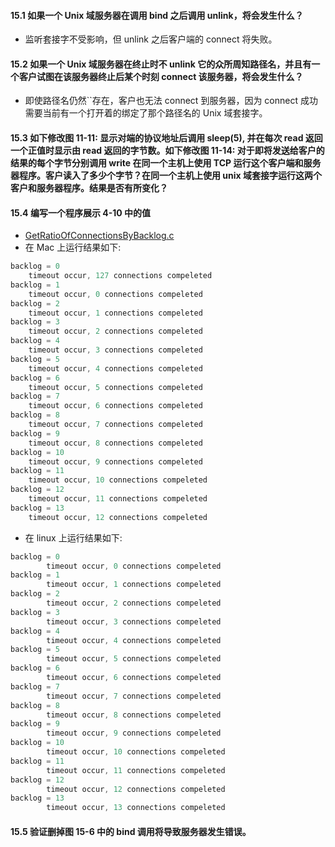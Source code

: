 #### 15.1 如果一个 Unix 域服务器在调用 bind 之后调用 unlink，将会发生什么？

  * 监听套接字不受影响，但 unlink 之后客户端的 connect 将失败。

#### 15.2 如果一个 Unix 域服务器在终止时不 unlink 它的众所周知路径名，并且有一个客户试图在该服务器终止后某个时刻 connect 该服务器，将会发生什么？

  * 即使路径名仍然``存在，客户也无法 connect 到服务器，因为 connect 成功需要当前有一个打开着的绑定了那个路径名的 Unix 域套接字。 

#### 15.3 如下修改图 11-11: 显示对端的协议地址后调用 sleep(5), 并在每次 read 返回一个正值时显示由 read 返回的字节数。如下修改图 11-14: 对于即将发送给客户的结果的每个字节分别调用 write 在同一个主机上使用 TCP 运行这个客户端和服务器程序。客户读入了多少个字节？在同一个主机上使用 unix 域套接字运行这两个客户和服务器程序。结果是否有所变化？

#### 15.4 编写一个程序展示 4-10 中的值

  * [GetRatioOfConnectionsByBacklog.c](https://github.com/YangXiaoHei/Networking/blob/master/UNP/15%20Unix%20域协议/progs/GetRatioOfConnectionsByBacklog.c)
  * 在 Mac 上运行结果如下:
  
~~~C
backlog = 0
	timeout occur, 127 connections compeleted
backlog = 1
	timeout occur, 0 connections compeleted
backlog = 2
	timeout occur, 1 connections compeleted
backlog = 3
	timeout occur, 2 connections compeleted
backlog = 4
	timeout occur, 3 connections compeleted
backlog = 5
	timeout occur, 4 connections compeleted
backlog = 6
	timeout occur, 5 connections compeleted
backlog = 7
	timeout occur, 6 connections compeleted
backlog = 8
	timeout occur, 7 connections compeleted
backlog = 9
	timeout occur, 8 connections compeleted
backlog = 10
	timeout occur, 9 connections compeleted
backlog = 11
	timeout occur, 10 connections compeleted
backlog = 12
	timeout occur, 11 connections compeleted
backlog = 13
	timeout occur, 12 connections compeleted
~~~

  * 在 linux 上运行结果如下:
  
~~~C
backlog = 0
        timeout occur, 0 connections compeleted
backlog = 1
        timeout occur, 1 connections compeleted
backlog = 2
        timeout occur, 2 connections compeleted
backlog = 3
        timeout occur, 3 connections compeleted
backlog = 4
        timeout occur, 4 connections compeleted
backlog = 5
        timeout occur, 5 connections compeleted
backlog = 6
        timeout occur, 6 connections compeleted
backlog = 7
        timeout occur, 7 connections compeleted
backlog = 8
        timeout occur, 8 connections compeleted
backlog = 9
        timeout occur, 9 connections compeleted
backlog = 10
        timeout occur, 10 connections compeleted
backlog = 11
        timeout occur, 11 connections compeleted
backlog = 12
        timeout occur, 12 connections compeleted
backlog = 13
        timeout occur, 13 connections compeleted
~~~

#### 15.5 验证删掉图 15-6 中的 bind 调用将导致服务器发生错误。

